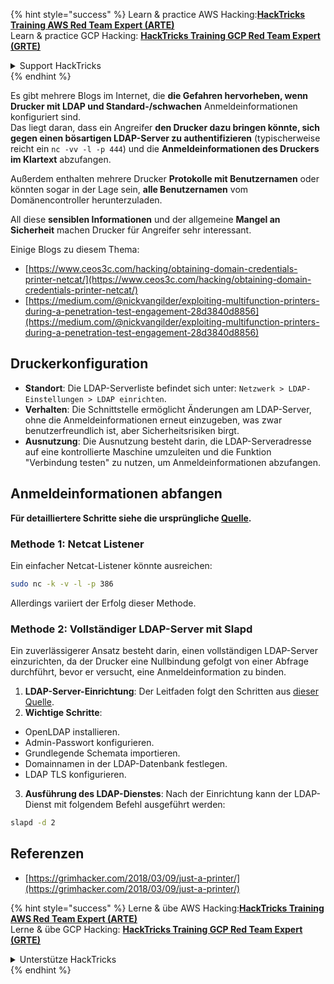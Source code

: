{% hint style="success" %}
Learn & practice AWS Hacking:<img src="/.gitbook/assets/arte.png" alt="" data-size="line">[**HackTricks Training AWS Red Team Expert (ARTE)**](https://training.hacktricks.xyz/courses/arte)<img src="/.gitbook/assets/arte.png" alt="" data-size="line">\
Learn & practice GCP Hacking: <img src="/.gitbook/assets/grte.png" alt="" data-size="line">[**HackTricks Training GCP Red Team Expert (GRTE)**<img src="/.gitbook/assets/grte.png" alt="" data-size="line">](https://training.hacktricks.xyz/courses/grte)

<details>

<summary>Support HackTricks</summary>

* Check the [**subscription plans**](https://github.com/sponsors/carlospolop)!
* **Join the** 💬 [**Discord group**](https://discord.gg/hRep4RUj7f) or the [**telegram group**](https://t.me/peass) or **follow** us on **Twitter** 🐦 [**@hacktricks\_live**](https://twitter.com/hacktricks\_live)**.**
* **Share hacking tricks by submitting PRs to the** [**HackTricks**](https://github.com/carlospolop/hacktricks) and [**HackTricks Cloud**](https://github.com/carlospolop/hacktricks-cloud) github repos.

</details>
{% endhint %}


Es gibt mehrere Blogs im Internet, die **die Gefahren hervorheben, wenn Drucker mit LDAP und Standard-/schwachen** Anmeldeinformationen konfiguriert sind.\
Das liegt daran, dass ein Angreifer **den Drucker dazu bringen könnte, sich gegen einen bösartigen LDAP-Server zu authentifizieren** (typischerweise reicht ein `nc -vv -l -p 444`) und die **Anmeldeinformationen des Druckers im Klartext** abzufangen.

Außerdem enthalten mehrere Drucker **Protokolle mit Benutzernamen** oder könnten sogar in der Lage sein, **alle Benutzernamen** vom Domänencontroller herunterzuladen.

All diese **sensiblen Informationen** und der allgemeine **Mangel an Sicherheit** machen Drucker für Angreifer sehr interessant.

Einige Blogs zu diesem Thema:

* [https://www.ceos3c.com/hacking/obtaining-domain-credentials-printer-netcat/](https://www.ceos3c.com/hacking/obtaining-domain-credentials-printer-netcat/)
* [https://medium.com/@nickvangilder/exploiting-multifunction-printers-during-a-penetration-test-engagement-28d3840d8856](https://medium.com/@nickvangilder/exploiting-multifunction-printers-during-a-penetration-test-engagement-28d3840d8856)

## Druckerkonfiguration
- **Standort**: Die LDAP-Serverliste befindet sich unter: `Netzwerk > LDAP-Einstellungen > LDAP einrichten`.
- **Verhalten**: Die Schnittstelle ermöglicht Änderungen am LDAP-Server, ohne die Anmeldeinformationen erneut einzugeben, was zwar benutzerfreundlich ist, aber Sicherheitsrisiken birgt.
- **Ausnutzung**: Die Ausnutzung besteht darin, die LDAP-Serveradresse auf eine kontrollierte Maschine umzuleiten und die Funktion "Verbindung testen" zu nutzen, um Anmeldeinformationen abzufangen.

## Anmeldeinformationen abfangen

**Für detailliertere Schritte siehe die ursprüngliche [Quelle](https://grimhacker.com/2018/03/09/just-a-printer/).**

### Methode 1: Netcat Listener
Ein einfacher Netcat-Listener könnte ausreichen:
```bash
sudo nc -k -v -l -p 386
```
Allerdings variiert der Erfolg dieser Methode.

### Methode 2: Vollständiger LDAP-Server mit Slapd
Ein zuverlässigerer Ansatz besteht darin, einen vollständigen LDAP-Server einzurichten, da der Drucker eine Nullbindung gefolgt von einer Abfrage durchführt, bevor er versucht, eine Anmeldeinformation zu binden.

1. **LDAP-Server-Einrichtung**: Der Leitfaden folgt den Schritten aus [dieser Quelle](https://www.server-world.info/en/note?os=Fedora_26&p=openldap).
2. **Wichtige Schritte**:
- OpenLDAP installieren.
- Admin-Passwort konfigurieren.
- Grundlegende Schemata importieren.
- Domainnamen in der LDAP-Datenbank festlegen.
- LDAP TLS konfigurieren.
3. **Ausführung des LDAP-Dienstes**: Nach der Einrichtung kann der LDAP-Dienst mit folgendem Befehl ausgeführt werden:
```bash
slapd -d 2
```
## Referenzen
* [https://grimhacker.com/2018/03/09/just-a-printer/](https://grimhacker.com/2018/03/09/just-a-printer/)


{% hint style="success" %}
Lerne & übe AWS Hacking:<img src="/.gitbook/assets/arte.png" alt="" data-size="line">[**HackTricks Training AWS Red Team Expert (ARTE)**](https://training.hacktricks.xyz/courses/arte)<img src="/.gitbook/assets/arte.png" alt="" data-size="line">\
Lerne & übe GCP Hacking: <img src="/.gitbook/assets/grte.png" alt="" data-size="line">[**HackTricks Training GCP Red Team Expert (GRTE)**<img src="/.gitbook/assets/grte.png" alt="" data-size="line">](https://training.hacktricks.xyz/courses/grte)

<details>

<summary>Unterstütze HackTricks</summary>

* Überprüfe die [**Abonnementpläne**](https://github.com/sponsors/carlospolop)!
* **Tritt der** 💬 [**Discord-Gruppe**](https://discord.gg/hRep4RUj7f) oder der [**Telegram-Gruppe**](https://t.me/peass) bei oder **folge** uns auf **Twitter** 🐦 [**@hacktricks\_live**](https://twitter.com/hacktricks\_live)**.**
* **Teile Hacking-Tricks, indem du PRs zu den** [**HackTricks**](https://github.com/carlospolop/hacktricks) und [**HackTricks Cloud**](https://github.com/carlospolop/hacktricks-cloud) GitHub-Repos einreichst.

</details>
{% endhint %}
